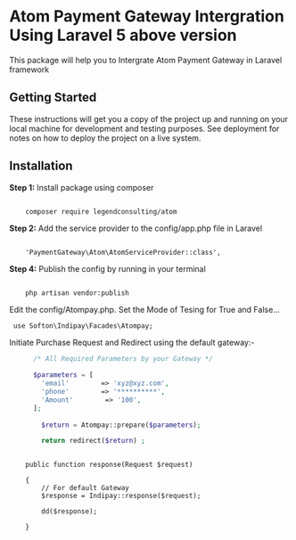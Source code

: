 # Atom Payment Gateway Intergration Using Laravel 5 above version

This package will help you to Intergrate Atom Payment Gateway in Laravel framework

## Getting Started

These instructions will get you a copy of the project up and running on your local machine for development and testing purposes. See deployment for notes on how to deploy the project on a live system.

<h2>Installation</h2>
<b>Step 1:</b> Install package using composer
<pre><code>
    composer require legendconsulting/atom
</pre></code>

<b>Step 2:</b> Add the service provider to the config/app.php file in Laravel
<pre><code>
    'PaymentGateway\Atom\AtomServiceProvider::class',
</pre></code>

<b>Step 4:</b> Publish the config by running in your terminal
<pre><code>
    php artisan vendor:publish
</pre></code>

Edit the config/Atompay.php. Set the Mode of Tesing for True and False... <br>
<pre><code> use Softon\Indipay\Facades\Atompay;  </code></pre>
Initiate Purchase Request and Redirect using the default gateway:-
```php 
      /* All Required Parameters by your Gateway */
      
      $parameters = [
        'email'        => 'xyz@xyz.com',
        'phone'        => '**********',
        'Amount'        => '100',
      ];
        
        $return = Atompay::prepare($parameters);

        return redirect($return) ;
```

<pre><code> 
    public function response(Request $request)
    
    {
        // For default Gateway
        $response = Indipay::response($request);

        dd($response);
    
    }  
</code></pre>


